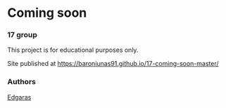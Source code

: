 # Coming soon
### 17 group

This project is for educational purposes only.

Site published at https://baroniunas91.github.io/17-coming-soon-master/

### Authors
[Edgaras](https://github.com/baroniunas91)